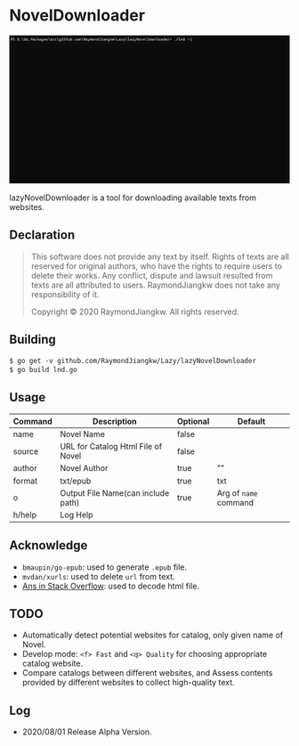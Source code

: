 # NovelDownloader
![Demo](./demo.gif)

lazyNovelDownloader is a tool for downloading available texts from websites.

## Declaration
>This software does not provide any text by itself. Rights of texts are all reserved for original authors, who have the rights to require users to delete their works.
>Any conflict, dispute and lawsuit resulted from texts are all attributed to users. RaymondJiangkw does not take any responsibility of it.
> 
>Copyright © 2020 RaymondJiangkw. All rights reserved.

## Building
```shell
$ go get -v github.com/RaymondJiangkw/Lazy/lazyNovelDownloader
$ go build lnd.go
```

## Usage
| Command | Description                        | Optional | Default               |
| ------- | ---------------------------------- | -------- | --------------------- |
| name    | Novel Name                         | false    |                       |
| source  | URL for Catalog Html File of Novel | false    |                       |
| author  | Novel Author                       | true     | ""                    |
| format  | txt/epub                           | true     | txt                   |
| o       | Output File Name(can include path) | true     | Arg of `name` command |
| h/help  | Log Help                           |          |                       |

## Acknowledge
* `bmaupin/go-epub`: used to generate `.epub` file.
* `mvdan/xurls`: used to delete `url` from text.
* [Ans in Stack Overflow](https://stackoverflow.com/questions/53666867/after-called-peek-method-the-origin-data-has-changed): used to decode html file.

## TODO
* Automatically detect potential websites for catalog, only given name of Novel.
* Develop mode: `<f> Fast` and `<q> Quality` for choosing appropriate catalog website.
* Compare catalogs between different websites, and Assess contents provided by different websites to collect high-quality text.

## Log
* 2020/08/01 Release Alpha Version.